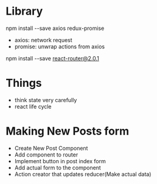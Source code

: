 # Library

npm install --save axios redux-promise
* axios: network request
* promise: unwrap actions from axios

npm install --save react-router@2.0.1

# Things
* think state very carefully
* react life cycle

# Making New Posts form
* Create New Post Component
* Add component to router
* Implement button in post index form
* Add actual form to the component
* Action creator that updates reducer(Make actual data)
